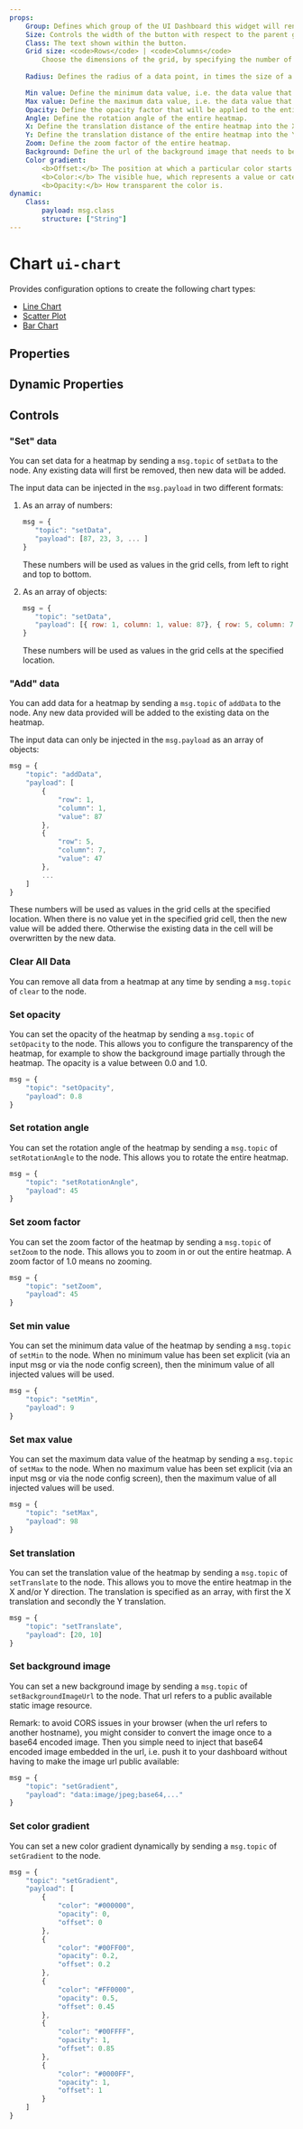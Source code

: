 ```yaml
---
props:
    Group: Defines which group of the UI Dashboard this widget will render in.
    Size: Controls the width of the button with respect to the parent group. Maximum value is the width of the group.
    Class: The text shown within the button.
    Grid size: <code>Rows</code> | <code>Columns</code>
        Choose the dimensions of the grid, by specifying the number of rows and columns.
    
    Radius: Defines the radius of a data point, in times the size of a grid cell.

    Min value: Define the minimum data value, i.e. the data value that will correspond to offset 0.0 in the color gradient.  If not specified, the minimum data value is automatically adjusted to the minimum value in the input data.  The minimum value needs to be set in case relative gradient calculations are required.  The minimum value corresponds to the first color in the gradient.
    Max value: Define the maximum data value, i.e. the data value that will correspond to offset 1.0 in the color gradient.  If not specified, the maximum data value is automatically adjusted to the maximum value in the input data.  The maximum value needs to be set in case relative gradient calculations are required.  The maximum value corresponds to the last color in the gradient.
    Opacity: Define the opacity factor that will be applied to the entire heatmap.
    Angle: Define the rotation angle of the entire heatmap.
    X: Define the translation distance of the entire heatmap into the X direction.
    Y: Define the translation distance of the entire heatmap into the Y direction.
    Zoom: Define the zoom factor of the entire heatmap.
    Background: Define the url of the background image that needs to be drawn behind the heatmap.  A base64 encoded url will contain the image data.
    Color gradient:
        <b>Offset:</b> The position at which a particular color starts in the gradient.</br>
        <b>Color:</b> The visible hue, which represents a value or category (e.g. red is hot and blue is cold).</br>
        <b>Opacity:</b> How transparent the color is.
dynamic:
    Class:
        payload: msg.class
        structure: ["String"]
---
```


<script setup>
    import AddedIn from '../../components/AddedIn.vue';
</script>

# Chart `ui-chart`

Provides configuration options to create the following chart types:

- [Line Chart](#line-chart)
- [Scatter Plot](#scatter-plot)
- [Bar Chart](#bar-graph)

## Properties

<PropsTable/>

## Dynamic Properties

<DynamicPropsTable/>

## Controls

### "Set" data

You can set data for a heatmap by sending a `msg.topic` of `setData` to the node.  Any existing data will first be removed, then new data will be added.

The input data can be injected in the `msg.payload` in two different formats:

1. As an array of numbers:
   ```js
   msg = {
      "topic": "setData",
      "payload": [87, 23, 3, ... ]
   }
   ```
   These numbers will be used as values in the grid cells, from left to right and top to bottom.

2. As an array of objects:
   ```js
   msg = {
      "topic": "setData",
      "payload": [{ row: 1, column: 1, value: 87}, { row: 5, column: 7, value: 47}, ... ]
   }
   ```
   These numbers will be used as values in the grid cells at the specified location.

### "Add" data

You can add data for a heatmap by sending a `msg.topic` of `addData` to the node.  Any new data provided will be added to the existing data on the heatmap.

The input data can only be injected in the `msg.payload` as an array of objects:
```js
msg = {
    "topic": "addData",
    "payload": [
        {
            "row": 1,
            "column": 1,
            "value": 87
        },
        {
            "row": 5,
            "column": 7,
            "value": 47
        },
        ...
    ]
}
```
These numbers will be used as values in the grid cells at the specified location.  When there is no value yet in the specified grid cell, then the new value will be added there.  Otherwise the existing data in the cell will be overwritten by the new data.

### Clear All Data

You can remove all data from a heatmap at any time by sending a `msg.topic` of `clear` to the node. 

### Set opacity

You can set the opacity of the heatmap by sending a `msg.topic` of `setOpacity` to the node.  This allows you to configure the transparency of the heatmap, for example to show the background image partially through the heatmap.  The opacity is a value between 0.0 and 1.0.

```js
msg = {
    "topic": "setOpacity",
    "payload": 0.8
}
```

### Set rotation angle

You can set the rotation angle of the heatmap by sending a `msg.topic` of `setRotationAngle` to the node.  This allows you to rotate the entire heatmap.

```js
msg = {
    "topic": "setRotationAngle",
    "payload": 45
}
```

### Set zoom factor

You can set the zoom factor of the heatmap by sending a `msg.topic` of `setZoom` to the node.  This allows you to zoom in or out the entire heatmap.  A zoom factor of 1.0 means no zooming.

```js
msg = {
    "topic": "setZoom",
    "payload": 45
}
```

### Set min value

You can set the minimum data value of the heatmap by sending a `msg.topic` of `setMin` to the node.  When no minimum value has been set explicit (via an input msg or via the node config screen), then the minimum value of all injected values will be used.  

```js
msg = {
    "topic": "setMin",
    "payload": 9
}
```

### Set max value

You can set the maximum data value of the heatmap by sending a `msg.topic` of `setMax` to the node.  When no maximum value has been set explicit (via an input msg or via the node config screen), then the maximum value of all injected values will be used.  

```js
msg = {
    "topic": "setMax",
    "payload": 98
}
```

### Set translation

You can set the translation value of the heatmap by sending a `msg.topic` of `setTranslate` to the node.  This allows you to move the entire heatmap in the X and/or Y direction.  The translation is specified as an array, with first the X translation and secondly the Y translation.

```js
msg = {
    "topic": "setTranslate",
    "payload": [20, 10]
}
```

### Set background image

You can set a new background image by sending a `msg.topic` of `setBackgroundImageUrl` to the node.  That url refers to a public available static image resource.  

Remark: to avoid CORS issues in your browser (when the url refers to another hostname), you might consider to convert the image once to a base64 encoded image.  Then you simple need to inject that base64 encoded image embedded in the url, i.e. push it to your dashboard without having to make the image url public available:

```js
msg = {
    "topic": "setGradient",
    "payload": "data:image/jpeg;base64,..."
}
```

### Set color gradient

You can set a new color gradient dynamically by sending a `msg.topic` of `setGradient` to the node.

```js
msg = {
    "topic": "setGradient",
    "payload": [
        {
            "color": "#000000",
            "opacity": 0,
            "offset": 0
        },
        {
            "color": "#00FF00",
            "opacity": 0.2,
            "offset": 0.2
        },
        {
            "color": "#FF0000",
            "opacity": 0.5,
            "offset": 0.45
        },
        {
            "color": "#00FFFF",
            "opacity": 1,
            "offset": 0.85
        },
        {
            "color": "#0000FF",
            "opacity": 1,
            "offset": 1
        }
    ]
}
```

